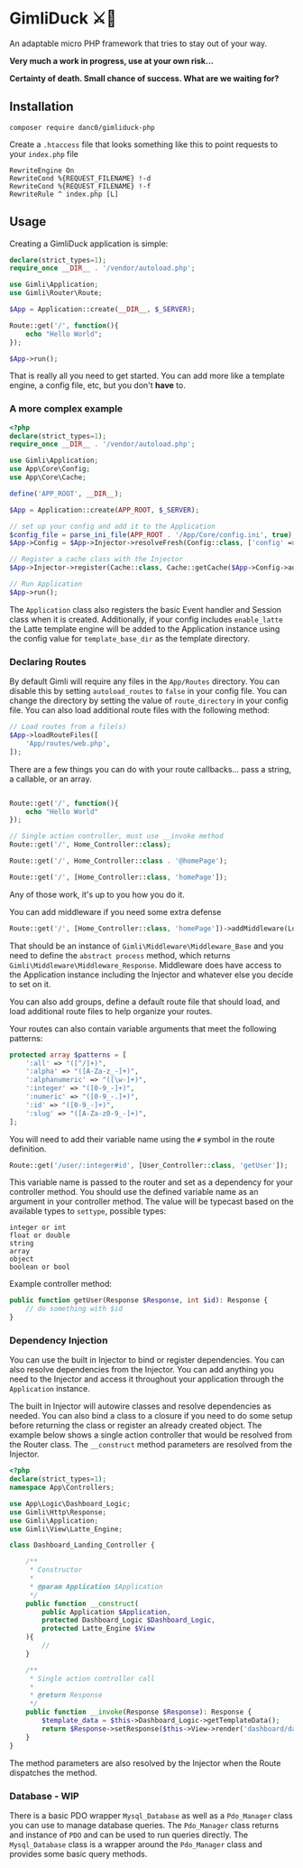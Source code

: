 # GimliDuck ⚔️🦆
An adaptable micro PHP framework that tries to stay out of your way.

**Very much a work in progress, use at your own risk...**

**Certainty of death. Small chance of success. What are we waiting for?**

## Installation
`composer require danc0/gimliduck-php`

Create a `.htaccess` file that looks something like this to point requests to your `index.php` file

```
RewriteEngine On
RewriteCond %{REQUEST_FILENAME} !-d
RewriteCond %{REQUEST_FILENAME} !-f
RewriteRule ^ index.php [L]
```

## Usage
Creating a GimliDuck application is simple:

```php
declare(strict_types=1);
require_once __DIR__ . '/vendor/autoload.php';

use Gimli\Application;
use Gimli\Router\Route;

$App = Application::create(__DIR__, $_SERVER);

Route::get('/', function(){
	echo "Hello World";
});

$App->run();
```
That is really all you need to get started. You can add more like a template engine, a config file, etc, but you don't **have** to.

### A more complex example
```php
<?php
declare(strict_types=1);
require_once __DIR__ . '/vendor/autoload.php';

use Gimli\Application;
use App\Core\Config;
use App\Core\Cache;

define('APP_ROOT', __DIR__);

$App = Application::create(APP_ROOT, $_SERVER);

// set up your config and add it to the Application
$config_file = parse_ini_file(APP_ROOT . '/App/Core/config.ini', true);
$App->Config = $App->Injector->resolveFresh(Config::class, ['config' => $config_file]);

// Register a cache class with the Injector
$App->Injector->register(Cache::class, Cache::getCache($App->Config->admin_cache));

// Run Application
$App->run();
```

The `Application` class also registers the basic Event handler and Session class when it is created. Additionally, if your config includes `enable_latte` the Latte template engine will be added to the Application instance using the config value for `template_base_dir` as the template directory.

### Declaring Routes
By default Gimli will require any files in the `App/Routes` directory. You can disable this by setting `autoload_routes` to `false` in your config file. You can change the directory by setting the value of `route_directory` in your config file. You can also load additional route files with the following method:
```php
// Load routes from a file(s)
$App->loadRouteFiles([
	'App/routes/web.php',
]);
```
There are a few things you can do with your route callbacks... pass a string, a callable, or an array. 
```php

Route::get('/', function(){
	echo "Hello World"
});

// Single action controller, must use __invoke method
Route::get('/', Home_Controller::class);

Route::get('/', Home_Controller::class . '@homePage');

Route::get('/', [Home_Controller::class, 'homePage']);
```
Any of those work, it's up to you how you do it.

You can add middleware if you need some extra defense

```php
Route::get('/', [Home_Controller::class, 'homePage'])->addMiddleware(Logged_In_Middleware::class);
```

That should be an instance of `Gimli\Middleware\Middleware_Base` and you need to define the `abstract process` method, which returns `Gimli\Middleware\Middleware_Response`. Middleware does have access to the Application instance including the Injector and whatever else you decide to set on it.

You can also add groups, define a default route file that should load, and load additional route files to help organize your routes.

Your routes can also contain variable arguments that meet the following patterns:

```php
protected array $patterns = [
	':all' => "([^/]+)",
	':alpha' => "([A-Za-z_-]+)",
	':alphanumeric' => "([\w-]+)",
	':integer' => "([0-9_-]+)",
	':numeric' => "([0-9_-.]+)",
	':id' => "([0-9_-]+)",
	':slug' => "([A-Za-z0-9_-]+)",
];
```
You will need to add their variable name using the `#` symbol in the route definition. 

```php
Route::get('/user/:integer#id', [User_Controller::class, 'getUser']);
```

This variable name is passed to the router and set as a dependency for your controller method. You should use the defined variable name as an argument in your controller method. The value will be typecast based on the available types to `settype`, possible types:

```
integer or int
float or double
string
array
object
boolean or bool
```

Example controller method:

```php
public function getUser(Response $Response, int $id): Response {
	// do something with $id
}
```

### Dependency Injection

You can use the built in Injector to bind or register dependencies. You can also resolve dependencies from the Injector. You can add anything you need to the Injector and access it throughout your application through the `Application` instance.

The built in Injector will autowire classes and resolve dependencies as needed. You can also bind a class to a closure if you need to do some setup before returning the class or register an already created object. The example below shows a single action controller that would be resolved from the Router class. The `__construct` method parameters are resolved from the Injector. 

```php
<?php
declare(strict_types=1);
namespace App\Controllers;

use App\Logic\Dashboard_Logic;
use Gimli\Http\Response;
use Gimli\Application;
use Gimli\View\Latte_Engine;

class Dashboard_Landing_Controller {

	/**
	 * Constructor
	 *
	 * @param Application $Application
	 */
	public function __construct(
		public Application $Application,
		protected Dashboard_Logic $Dashboard_Logic,
		protected Latte_Engine $View
	){
		//
	}

	/**
	 * Single action controller call
	 *
	 * @return Response
	 */
	public function __invoke(Response $Response): Response {		
		$template_data = $this->Dashboard_Logic->getTemplateData();
		return $Response->setResponse($this->View->render('dashboard/dashboard.latte', $template_data));
	}
}
```
The method parameters are also resolved by the Injector when the Route dispatches the method.

### Database - WIP
There is a basic PDO wrapper `Mysql_Database` as well as a `Pdo_Manager` class you can use to manage database queries. The `Pdo_Manager` class returns and instance of `PDO` and can be used to run queries directly. The `Mysql_Database` class is a wrapper around the `Pdo_Manager` class and provides some basic query methods.